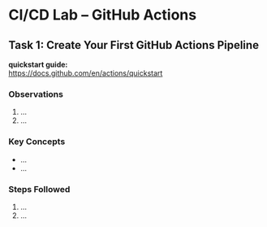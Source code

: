# CI/CD Lab – GitHub Actions

## Task 1: Create Your First GitHub Actions Pipeline

**quickstart guide:**  
https://docs.github.com/en/actions/quickstart

### Observations
1. …
2. …

### Key Concepts
- …
- …

### Steps Followed
1. …
2. …
